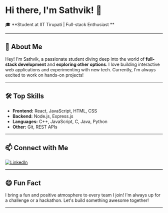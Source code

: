 # Hi there, I'm Sathvik! 👋

🎓 **Student at IIT Tirupati | Full-stack Enthusiast **

---

## 🚀 About Me

Hey! I'm Sathvik, a passionate student diving deep into the world of **full-stack development** and **exploring other options**. I love building interactive web applications and experimenting with new tech. Currently, I'm always excited to work on hands-on projects!

---

## 🛠️ Top Skills

- **Frontend:** React, JavaScript, HTML, CSS
- **Backend:** Node.js, Express.js
- **Languages:** C++, JavaScript, C, Java, Python
- **Other:** Git, REST APIs

---

## 📫 Connect with Me

[![LinkedIn](https://img.shields.io/badge/LinkedIn-blue?logo=linkedin&logoColor=white)](https://www.linkedin.com/in/sathvik-pilyanam/)

---

## 😄 Fun Fact

I bring a fun and positive atmosphere to every team I join! I'm always up for a challenge or a hackathon. Let's build something awesome together!

---
